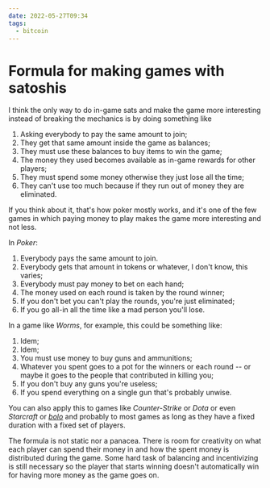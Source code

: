 ```yaml
---
date: 2022-05-27T09:34
tags:
  - bitcoin
---
```


# Formula for making games with satoshis

I think the only way to do in-game sats and make the game more interesting instead of breaking the mechanics is by doing something like

1. Asking everybody to pay the same amount to join;
2. They get that same amount inside the game as balances;
3. They must use these balances to buy items to win the game;
4. The money they used becomes available as in-game rewards for other players;
5. They must spend some money otherwise they just lose all the time;
6. They can't use too much because if they run out of money they are eliminated.

If you think about it, that's how poker mostly works, and it's one of the few games in which paying money to play makes the game more interesting and not less.

In _Poker_:

1. Everybody pays the same amount to join.
2. Everybody gets that amount in tokens or whatever, I don't know, this varies;
3. Everybody must pay money to bet on each hand;
4. The money used on each round is taken by the round winner;
5. If you don't bet you can't play the rounds, you're just eliminated;
6. If you go all-in all the time like a mad person you'll lose.

In a game like _Worms_, for example, this could be something like:

1. Idem;
2. Idem;
3. You must use money to buy guns and ammunitions;
4. Whatever you spent goes to a pot for the winners or each round -- or maybe it goes to the people that contributed in killing you;
5. If you don't buy any guns you're useless;
6. If you spend everything on a single gun that's probably unwise.

You can also apply this to games like _Counter-Strike_ or _Dota_ or even _Starcraft_ or [_bolo_](bolo) and probably to most games as long as they have a fixed duration with a fixed set of players.

The formula is not static nor a panacea. There is room for creativity on what each player can spend their money in and how the spent money is distributed during the game. Some hard task of balancing and incentivizing is still necessary so the player that starts winning doesn't automatically win for having more money as the game goes on.
